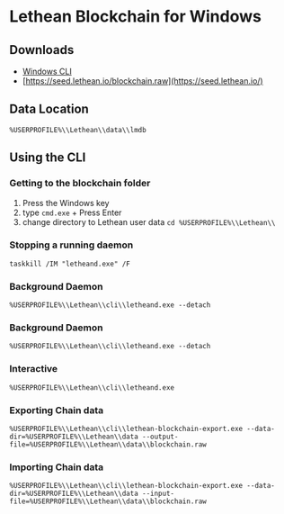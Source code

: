 # Lethean Blockchain for Windows

## Downloads

- [Windows CLI](https://github.com/letheanVPN/blockchain-iz/releases/latest/download/windows.tar)
- [https://seed.lethean.io/blockchain.raw](https://seed.lethean.io/)

## Data Location

```shell
%USERPROFILE%\\Lethean\\data\\lmdb 
```

## Using the CLI

### Getting to the blockchain folder

1. Press the Windows key
2. type `cmd.exe` + Press Enter
3. change directory to Lethean user data `cd %USERPROFILE%\\Lethean\\`

### Stopping a running daemon

```shell
taskkill /IM "letheand.exe" /F
```

### Background Daemon
```shell
%USERPROFILE%\\Lethean\\cli\\letheand.exe --detach
```

### Background Daemon
```shell
%USERPROFILE%\\Lethean\\cli\\letheand.exe --detach
```

### Interactive
```shell
%USERPROFILE%\\Lethean\\cli\\letheand.exe
```

### Exporting Chain data
```shell
%USERPROFILE%\\Lethean\\cli\\lethean-blockchain-export.exe --data-dir=%USERPROFILE%\\Lethean\\data --output-file=%USERPROFILE%\\Lethean\\data\\blockchain.raw
```

### Importing Chain data

```shell
%USERPROFILE%\\Lethean\\cli\\lethean-blockchain-export.exe --data-dir=%USERPROFILE%\\Lethean\\data --input-file=%USERPROFILE%\\Lethean\\data\\blockchain.raw
```